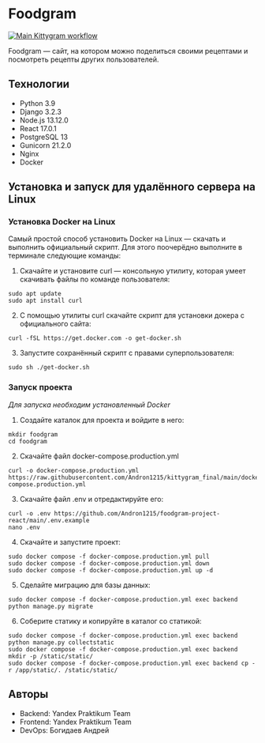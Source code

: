 # Foodgram

[![Main Kittygram workflow](https://github.com/Andron1215/kittygram_final/actions/workflows/main.yml/badge.svg?branch=main)](https://github.com/Andron1215/kittygram_final/actions/workflows/main.yml)

Foodgram — сайт, на котором можно поделиться своими рецептами и посмотреть рецепты других пользователей.

## Технологии

- Python 3.9
- Django 3.2.3
- Node.js 13.12.0
- React 17.0.1
- PostgreSQL 13
- Gunicorn 21.2.0
- Nginx
- Docker

## Установка и запуск для удалённого сервера на Linux

### Установка Docker на Linux

Cамый простой способ установить Docker на Linux — скачать и выполнить официальный скрипт. Для этого поочерёдно выполните в терминале следующие команды:
1) Скачайте и установите curl — консольную утилиту, которая умеет скачивать файлы по команде пользователя:
```
sudo apt update
sudo apt install curl
```
2) С помощью утилиты curl скачайте скрипт для установки докера с официального сайта:
```
curl -fSL https://get.docker.com -o get-docker.sh 
```
3) Запустите сохранённый скрипт с правами суперпользователя:
```
sudo sh ./get-docker.sh
```

### Запуск проекта

*Для запуска необходим установленный Docker*
1) Создайте каталок для проекта и войдите в него:
```
mkdir foodgram
cd foodgram
```
2) Скачайте файл docker-compose.production.yml
```
curl -o docker-compose.production.yml https://raw.githubusercontent.com/Andron1215/kittygram_final/main/docker-compose.production.yml
```
3) Скачайте файл .env и отредактируйте его:
```
curl -o .env https://github.com/Andron1215/foodgram-project-react/main/.env.example
nano .env
```
4) Скачайте и запустите проект:
```
sudo docker compose -f docker-compose.production.yml pull
sudo docker compose -f docker-compose.production.yml down
sudo docker compose -f docker-compose.production.yml up -d
```
5) Сделайте миграцию для базы данных:
```
sudo docker compose -f docker-compose.production.yml exec backend python manage.py migrate
```
6) Соберите статику и копируйте в каталог со статикой:
```
sudo docker compose -f docker-compose.production.yml exec backend python manage.py collectstatic
sudo docker compose -f docker-compose.production.yml exec backend mkdir -p /static/static/
sudo docker compose -f docker-compose.production.yml exec backend cp -r /app/static/. /static/static/
```

## Авторы

- Backend: Yandex Praktikum Team
- Frontend: Yandex Praktikum Team
- DevOps: Богидаев Андрей
